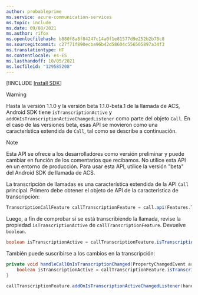 ```yaml
---
author: probableprime
ms.service: azure-communication-services
ms.topic: include
ms.date: 09/08/2021
ms.author: rifox
ms.openlocfilehash: b880f8a8f84247c14a0f1e81577d9e252b2b78c8
ms.sourcegitcommit: c27f71f890ecba96b42d58604c556505897a34f3
ms.translationtype: HT
ms.contentlocale: es-ES
ms.lasthandoff: 10/05/2021
ms.locfileid: "129585208"
---
```

[!INCLUDE [Install SDK](../install-sdk/install-sdk-android.md)]

> [!WARNING]
> Hasta la versión 1.1.0 y la versión beta 1.1.0-beta.1 de la llamada de ACS, Android SDK tiene `isTranscriptionActive` y `addOnIsTranscriptionActiveChangedListener` como parte del objeto `Call`. En el caso de las versiones beta, esas API se movieron como una característica extendida de `Call`, tal como se describe a continuación.

> [!NOTE]
> Esta API se ofrece a los desarrolladores como versión preliminar y puede cambiar en función de los comentarios que recibamos. No utilice esta API en un entorno de producción. Para usar esta API, utilice la versión "beta" del Android SDK de llamada de ACS.

La transcripción de llamadas es una característica extendida de la API `Call` principal. Primero debe obtener el objeto de API de la característica de transcripción:

```java
TranscriptionCallFeature callTranscriptionFeature = call.api(Features.TRANSCRIPTION);
```

Luego, a fin de comprobar si se está transcribiendo la llamada, revise la propiedad `isTranscriptionActive` de `callTranscriptionFeature`. Devuelve `boolean`.

```java
boolean isTranscriptionActive = callTranscriptionFeature.isTranscriptionActive();
```

También puede suscribirse a los cambios en la transcripción:

```java
private void handleCallOnIsTranscriptionChanged(PropertyChangedEvent args) {
    boolean isTranscriptionActive = callTranscriptionFeature.isTranscriptionActive();
}

callTranscriptionFeature.addOnIsTranscriptionActiveChangedListener(handleCallOnIsTranscriptionChanged);
```
